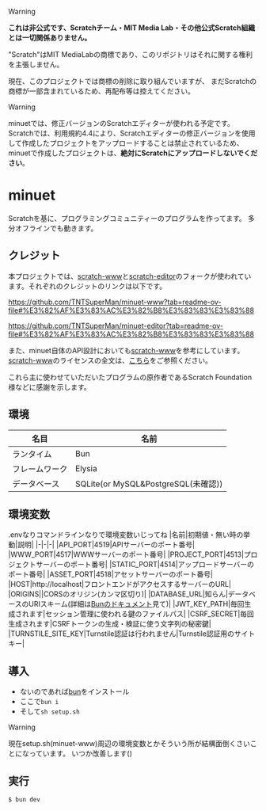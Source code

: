 > [!WARNING]
> **これは非公式です、Scratchチーム・MIT Media Lab・その他公式Scratch組織とは一切関係ありません。**
> 
> "Scratch"はMIT MediaLabの商標であり、このリポジトリはそれに関する権利を主張しません。
>
> 現在、このプロジェクトでは商標の削除に取り組んでいますが、
> まだScratchの商標が一部含まれているため、再配布等は控えてください。

> [!WARNING]
> minuetでは、修正バージョンのScratchエディターが使われる予定です。
> Scratchでは、利用規約4.4により、Scratchエディターの修正バージョンを使用して作成したプロジェクトをアップロードすることは禁止されているため、
> minuetで作成したプロジェクトは、**絶対にScratchにアップロードしないでください**。

# minuet
Scratchを基に、プログラミングコミュニティーのプログラムを作ってます。
多分オフラインでも動きます。

## クレジット
本プロジェクトでは、[scratch-www](https://github.com/scratchfoundation/scratch-www)と[scratch-editor](https://github.com/scratchfoundation/scratch-editor/blob/develop/package.json)のフォークが使われています。それぞれのクレジットのリンクは以下です。

https://github.com/TNTSuperMan/minuet-www?tab=readme-ov-file#%E3%82%AF%E3%83%AC%E3%82%B8%E3%83%83%E3%83%88

https://github.com/TNTSuperMan/minuet-editor?tab=readme-ov-file#%E3%82%AF%E3%83%AC%E3%82%B8%E3%83%83%E3%83%88

また、minuet自体のAPI設計においても[scratch-www](https://github.com/scratchfoundation/scratch-www)を参考にしています。  
[scratch-www](https://github.com/scratchfoundation/scratch-www)のライセンスの全文は、[こちら](https://github.com/scratchfoundation/scratch-www/blob/develop/LICENSE)をご参照ください。

これら主に使わせていただいたプログラムの原作者であるScratch Foundation様などに感謝を示します。

## 環境
|名目|名前|
|-|-|
|ランタイム|Bun|
|フレームワーク|Elysia|
|データベース|SQLite(or MySQL&PostgreSQL(未確認))|

## 環境変数
.envなりコマンドラインなりで環境変数いじってね
|名前|初期値・無い時の挙動|説明|
|-|-|-|
|API_PORT|4519|APIサーバーのポート番号|
|WWW_PORT|4517|WWWサーバーのポート番号|
|PROJECT_PORT|4513|プロジェクトサーバーのポート番号|
|STATIC_PORT|4514|アップロードサーバーのポート番号|
|ASSET_PORT|4518|アセットサーバーのポート番号|
|HOST|http://localhost|フロントエンドがアクセスするサーバーのURL|
|ORIGINS||CORSのオリジン(カンマ区切り)|
|DATABASE_URL|知らん|データベースのURIスキーム(詳細は[Bunのドキュメント](https://bun.com/docs/api/sql)見て)|
|JWT_KEY_PATH|毎回生成されます|セッション管理に使われる鍵のファイルパス|
|CSRF_SECRET|毎回生成されます|CSRFトークンの生成・検証に使う文字列の秘密鍵|
|TURNSTILE_SITE_KEY|Turnstile認証は行われません|Turnstile認証用のサイトキー|

## 導入
- ないのであれば[bun](https://bun.sh/)をインストール
- ここで`bun i`
- そして`sh setup.sh`

> [!WARNING]
> 現在setup.sh(minuet-www)周辺の環境変数とかそういう所が結構面倒くさいことになっています。
> いつか改善します()

## 実行
```sh
$ bun dev
```
